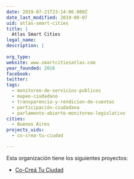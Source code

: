 ```yaml
---
date: 2019-07-21T23:14:06.000Z
date_last_modified: 2019-08-07
uid: atlas-smart-cities
title: |
  Atlas Smart Cities
legal_name: 
description: |
  
org_type: 
website: www.smartcitiesatlas.com
year_founded: 2016
facebook: 
twitter: 
tags:
  - monitoreo-de-servicios-publicos
  - mapeo-ciudadano
  - transparencia-y-rendicion-de-cuentas
  - participación-ciudadana
  - parlamento-abierto-monitoreo-legislativo
cities: 
  - Buenos Aires
projects_uids:
  - co-crea-tu-ciudad

---
```


Esta organización tiene los siguientes proyectos:

- [Co-Creá Tu Ciudad](/proyectos/co-crea-tu-ciudad)
